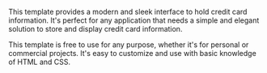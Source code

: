 This template provides a modern and sleek interface to hold credit card information. It's perfect for any application that needs a simple and elegant solution to store and display credit card information.

This template is free to use for any purpose, whether it's for personal or commercial projects. It's easy to customize and use with basic knowledge of HTML and CSS.

